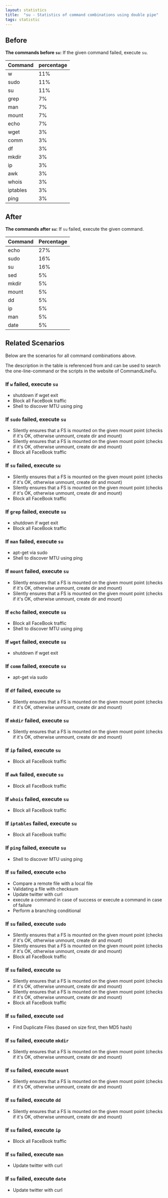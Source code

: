 ```yaml
---
layout: statistics
title:  "su - Statistics of command combinations using double pipe"
tags: statistic
---
```


## Before

__The commands before `su`:__ If the given command failed, execute `su`.

| Command | percentage |
|--------|--------|
| w | 11% |
| sudo | 11% |
| su | 11% |
| grep | 7% |
| man | 7% |
| mount | 7% |
| echo | 7% |
| wget | 3% |
| comm | 3% |
| df | 3% |
| mkdir | 3% |
| ip | 3% |
| awk | 3% |
| whois | 3% |
| iptables | 3% |
| ping | 3% |



## After

__The commands after `su`:__ If `su` failed, execute the given command.

| Command | Percentage | 
|-------|--------|
| echo | 27% |
| sudo | 16% |
| su | 16% |
| sed | 5% |
| mkdir | 5% |
| mount | 5% |
| dd | 5% |
| ip | 5% |
| man | 5% |
| date | 5% |



## Related Scenarios

Below are the scenarios for all command combinations above.

The description in the table is referenced from and can be used to search the one-line-command or the scripts in the website of CommandLineFu.


### If `w` failed, execute `su`

- shutdown if wget exit
- Block all FaceBook traffic
- Shell to discover MTU using ping

            
### If `sudo` failed, execute `su`

- Silently ensures that a FS is mounted on the given mount point (checks if it's OK, otherwise unmount, create dir and mount)
- Silently ensures that a FS is mounted on the given mount point (checks if it's OK, otherwise unmount, create dir and mount)
- Block all FaceBook traffic

            
### If `su` failed, execute `su`

- Silently ensures that a FS is mounted on the given mount point (checks if it's OK, otherwise unmount, create dir and mount)
- Silently ensures that a FS is mounted on the given mount point (checks if it's OK, otherwise unmount, create dir and mount)
- Block all FaceBook traffic

            
### If `grep` failed, execute `su`

- shutdown if wget exit
- Block all FaceBook traffic

            
### If `man` failed, execute `su`

- apt-get via sudo
- Shell to discover MTU using ping

            
### If `mount` failed, execute `su`

- Silently ensures that a FS is mounted on the given mount point (checks if it's OK, otherwise unmount, create dir and mount)
- Silently ensures that a FS is mounted on the given mount point (checks if it's OK, otherwise unmount, create dir and mount)

            
### If `echo` failed, execute `su`

- Block all FaceBook traffic
- Shell to discover MTU using ping

            
### If `wget` failed, execute `su`

- shutdown if wget exit

            
### If `comm` failed, execute `su`

- apt-get via sudo

            
### If `df` failed, execute `su`

- Silently ensures that a FS is mounted on the given mount point (checks if it's OK, otherwise unmount, create dir and mount)

            
### If `mkdir` failed, execute `su`

- Silently ensures that a FS is mounted on the given mount point (checks if it's OK, otherwise unmount, create dir and mount)

            
### If `ip` failed, execute `su`

- Block all FaceBook traffic

            
### If `awk` failed, execute `su`

- Block all FaceBook traffic

            
### If `whois` failed, execute `su`

- Block all FaceBook traffic

            
### If `iptables` failed, execute `su`

- Block all FaceBook traffic

            
### If `ping` failed, execute `su`

- Shell to discover MTU using ping

            


### If `su` failed, execute `echo`

- Compare a remote file with a local file
- Validating a file with checksum
- Update twitter with curl
- execute a command in case of success or execute a command in case of failure
- Perform a branching conditional

            
### If `su` failed, execute `sudo`

- Silently ensures that a FS is mounted on the given mount point (checks if it's OK, otherwise unmount, create dir and mount)
- Silently ensures that a FS is mounted on the given mount point (checks if it's OK, otherwise unmount, create dir and mount)
- Block all FaceBook traffic

            
### If `su` failed, execute `su`

- Silently ensures that a FS is mounted on the given mount point (checks if it's OK, otherwise unmount, create dir and mount)
- Silently ensures that a FS is mounted on the given mount point (checks if it's OK, otherwise unmount, create dir and mount)
- Block all FaceBook traffic

            
### If `su` failed, execute `sed`

- Find Duplicate Files (based on size first, then MD5 hash)

            
### If `su` failed, execute `mkdir`

- Silently ensures that a FS is mounted on the given mount point (checks if it's OK, otherwise unmount, create dir and mount)

            
### If `su` failed, execute `mount`

- Silently ensures that a FS is mounted on the given mount point (checks if it's OK, otherwise unmount, create dir and mount)

            
### If `su` failed, execute `dd`

- Silently ensures that a FS is mounted on the given mount point (checks if it's OK, otherwise unmount, create dir and mount)

            
### If `su` failed, execute `ip`

- Block all FaceBook traffic

            
### If `su` failed, execute `man`

- Update twitter with curl

            
### If `su` failed, execute `date`

- Update twitter with curl

            
